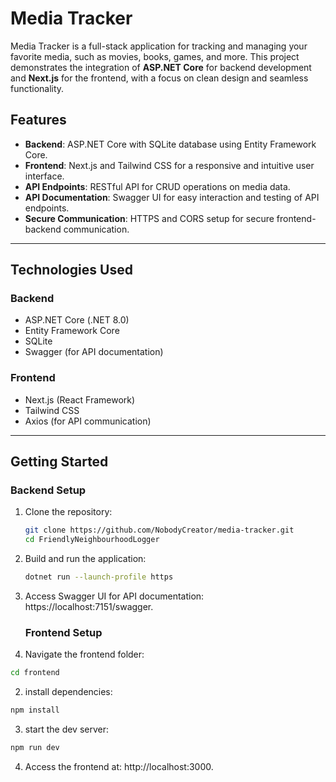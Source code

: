 # Media Tracker

Media Tracker is a full-stack application for tracking and managing your favorite media, such as movies, books, games, and more. This project demonstrates the integration of **ASP.NET Core** for backend development and **Next.js** for the frontend, with a focus on clean design and seamless functionality.

## Features

- **Backend**: ASP.NET Core with SQLite database using Entity Framework Core.
- **Frontend**: Next.js and Tailwind CSS for a responsive and intuitive user interface.
-  **API Endpoints**: RESTful API for CRUD operations on media data.
- **API Documentation**: Swagger UI for easy interaction and testing of API endpoints.
- **Secure Communication**: HTTPS and CORS setup for secure frontend-backend communication.

---

## Technologies Used

### **Backend**
- ASP.NET Core (.NET 8.0)
- Entity Framework Core
- SQLite
- Swagger (for API documentation)

### **Frontend**
- Next.js (React Framework)
- Tailwind CSS
- Axios (for API communication)

---

## Getting Started


### **Backend Setup**

1. Clone the repository:
   ```bash
   git clone https://github.com/NobodyCreator/media-tracker.git
   cd FriendlyNeighbourhoodLogger
2. Build and run the application:
   ```bash
   dotnet run --launch-profile https
3. Access Swagger UI for API documentation: https://localhost:7151/swagger.

   ### **Frontend Setup**

1. Navigate the frontend folder:
```bash
cd frontend
```
2. install dependencies:
```bash
npm install
```
3. start the dev server:
```bash
npm run dev
```
4. Access the frontend at: http://localhost:3000.

